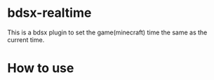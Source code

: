 # bdsx-realtime
This is a bdsx plugin to set the game(minecraft) time the same as the current time.


# How to use
